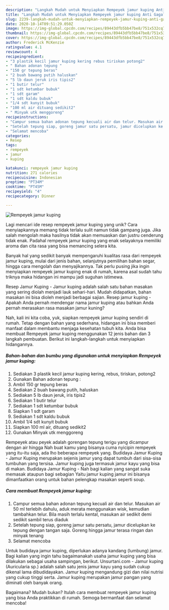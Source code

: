 ```yaml
---
description: "Langkah Mudah untuk Menyiapkan Rempeyek jamur kuping Anti Gagal"
title: "Langkah Mudah untuk Menyiapkan Rempeyek jamur kuping Anti Gagal"
slug: 2239-langkah-mudah-untuk-menyiapkan-rempeyek-jamur-kuping-anti-gagal
date: 2020-10-14T09:51:29.050Z
image: https://img-global.cpcdn.com/recipes/89443dfb5bb47be8/751x532cq70/rempeyek-jamur-kuping-foto-resep-utama.jpg
thumbnail: https://img-global.cpcdn.com/recipes/89443dfb5bb47be8/751x532cq70/rempeyek-jamur-kuping-foto-resep-utama.jpg
cover: https://img-global.cpcdn.com/recipes/89443dfb5bb47be8/751x532cq70/rempeyek-jamur-kuping-foto-resep-utama.jpg
author: Frederick McKenzie
ratingvalue: 4.1
reviewcount: 4
recipeingredient:
- "3 plastik kecil jamur kuping kering rebus tiriskan potong2"
- " Bahan adonan tepung "
- "150 gr tepung beras"
- "2 buah bawang putih haluskan"
- "5 lb daun jeruk iris tipis2"
- "1 butir telur"
- "1 sdt ketumbar bubuk"
- "1 sdt garam"
- "1 sdt kaldu bubuk"
- "1/4 sdt kunyit bubuk"
- "100 ml air dituang sedikit2"
- " Minyak utk menggoreng"
recipeinstructions:
- "Campur semua bahan adonan tepung kecuali air dan telur. Masukan air 50 ml terlebih dahulu, aduk merata menggunakan wisk, kemudian tambahkan telur. Bila masih terlalu kental, masukan air sedikit demi sedikit sambil terus diaduk"
- "Setelah tepung siap, goreng jamur satu persatu, jamur dicelupkan ke tepung dengan tangan saja. Goreng hingga jamur terasa ringan dan minyak tenang"
- "Selamat mencoba"
categories:
- Resep
tags:
- rempeyek
- jamur
- kuping

katakunci: rempeyek jamur kuping 
nutrition: 271 calories
recipecuisine: Indonesian
preptime: "PT34M"
cooktime: "PT45M"
recipeyield: "4"
recipecategory: Dinner

---
```



![Rempeyek jamur kuping](https://img-global.cpcdn.com/recipes/89443dfb5bb47be8/751x532cq70/rempeyek-jamur-kuping-foto-resep-utama.jpg)

Lagi mencari ide resep rempeyek jamur kuping yang unik? Cara menyiapkannya memang tidak terlalu sulit namun tidak gampang juga. Jika salah mengolah maka hasilnya tidak akan memuaskan dan justru cenderung tidak enak. Padahal rempeyek jamur kuping yang enak selayaknya memiliki aroma dan cita rasa yang bisa memancing selera kita.

Banyak hal yang sedikit banyak mempengaruhi kualitas rasa dari rempeyek jamur kuping, mulai dari jenis bahan, selanjutnya pemilihan bahan segar, hingga cara mengolah dan menyajikannya. Tak perlu pusing jika ingin menyiapkan rempeyek jamur kuping enak di rumah, karena asal sudah tahu triknya maka hidangan ini mampu jadi suguhan istimewa.

Resep Jamur Kuping - Jamur kuping adalah salah satu bahan masakan yang sering diolah menjadi lauk sehari-hari. Mudah didapatkan, bahan masakan ini bisa dioleh menjadi berbagai sajian. Resep jamur kuping - Apakah Anda pernah mendengar nama jamur kuping atau bahkan Anda pernah merasakan rasa masakan jamur kuning?


Nah, kali ini kita coba, yuk, siapkan rempeyek jamur kuping sendiri di rumah. Tetap dengan bahan yang sederhana, hidangan ini bisa memberi manfaat dalam membantu menjaga kesehatan tubuh kita. Anda bisa membuat Rempeyek jamur kuping menggunakan 12 jenis bahan dan 3 langkah pembuatan. Berikut ini langkah-langkah untuk menyiapkan hidangannya.

<!--inarticleads1-->

##### Bahan-bahan dan bumbu yang digunakan untuk menyiapkan Rempeyek jamur kuping:

1. Sediakan 3 plastik kecil jamur kuping kering, rebus, tiriskan, potong2
1. Gunakan  Bahan adonan tepung :
1. Ambil 150 gr tepung beras
1. Sediakan 2 buah bawang putih, haluskan
1. Sediakan 5 lb daun jeruk, iris tipis2
1. Sediakan 1 butir telur
1. Sediakan 1 sdt ketumbar bubuk
1. Siapkan 1 sdt garam
1. Sediakan 1 sdt kaldu bubuk
1. Ambil 1/4 sdt kunyit bubuk
1. Siapkan 100 ml air, dituang sedikit2
1. Gunakan  Minyak utk menggoreng


Rempeyek atau peyek adalah gorengan tepung terigu yang dicampur dengan air hingga Nah buat kamu yang bisanya cuma nyicipin rempeyek yang itu-itu saja, ada lho beberapa rempeyek yang. Budidaya Jamur Kuping - Jamur Kuping merupakan sejenis jamur yang dapat tumbuh dari sisa-sisa tumbuhan yang tersisa. Jamur kuping juga termasuk jamur kayu yang bisa di makan. Budidaya Jamur Kuping - Nah bagi kalian yang sangat suka memasak ataupun bagi sebagian Yaitu jamur kuping jamur ini bisanya dimanfaatkan orang untuk bahan pelengkap masakan seperti soup. 

<!--inarticleads2-->

##### Cara membuat Rempeyek jamur kuping:

1. Campur semua bahan adonan tepung kecuali air dan telur. Masukan air 50 ml terlebih dahulu, aduk merata menggunakan wisk, kemudian tambahkan telur. Bila masih terlalu kental, masukan air sedikit demi sedikit sambil terus diaduk
1. Setelah tepung siap, goreng jamur satu persatu, jamur dicelupkan ke tepung dengan tangan saja. Goreng hingga jamur terasa ringan dan minyak tenang
1. Selamat mencoba


Untuk budidaya jamur kuping, diperlukan adanya kandang (lumbung) jamur. Bagi kalian yang ingin tahu bagaimanakah usaha jamur kuping yang bisa dilakukan sebagai usaha sampingan, berikut. Unsurtani.com - Jamur kuping (Auricularia sp.) adalah salah satu jenis jamur kayu yang sudah cukup dikenal lama dibudidayakan. Jamur kuping mengandung gizi dan nilai nutrisi yang cukup tinggi serta. Jamur kuping merupakan jamur pangan yang diminati oleh banyak orang. 

Bagaimana? Mudah bukan? Itulah cara membuat rempeyek jamur kuping yang bisa Anda praktikkan di rumah. Semoga bermanfaat dan selamat mencoba!
